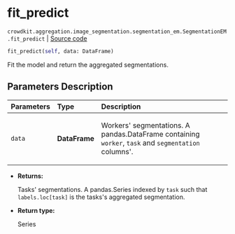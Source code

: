 # fit_predict
`crowdkit.aggregation.image_segmentation.segmentation_em.SegmentationEM.fit_predict` | [Source code](https://github.com/Toloka/crowd-kit/blob/v1.2.0/crowdkit/aggregation/image_segmentation/segmentation_em.py#L163)

```python
fit_predict(self, data: DataFrame)
```

Fit the model and return the aggregated segmentations.

## Parameters Description

| Parameters | Type | Description |
| :----------| :----| :-----------|
`data`|**DataFrame**|<p>Workers&#x27; segmentations. A pandas.DataFrame containing `worker`, `task` and `segmentation` columns&#x27;.</p>

* **Returns:**

  Tasks' segmentations.
A pandas.Series indexed by `task` such that `labels.loc[task]`
is the tasks's aggregated segmentation.

* **Return type:**

  Series
